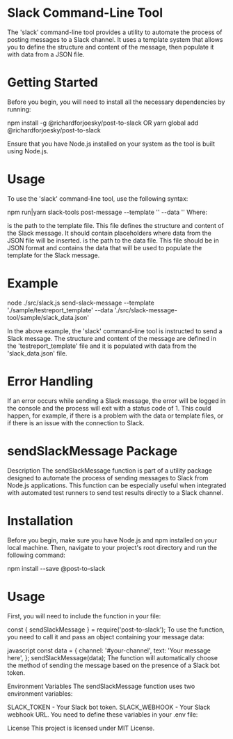 #  Slack Command-Line Tool
The 'slack' command-line tool provides a utility to automate the process of posting messages to a Slack channel. It uses a template system that allows you to define the structure and content of the message, then populate it with data from a JSON file.

#  Getting Started
Before you begin, you will need to install all the necessary dependencies by running:

npm install -g @richardforjoesky/post-to-slack
OR
yarn global add @richardforjoesky/post-to-slack

Ensure that you have Node.js installed on your system as the tool is built using Node.js.

#  Usage
To use the 'slack' command-line tool, use the following syntax:

npm run|yarn slack-tools post-message 
--template '<template-path>' --data '<data-path>'
Where:

<template-path> is the path to the template file. This file defines the structure and content of the Slack message. It should contain placeholders where data from the JSON file will be inserted.
<data-path> is the path to the data file. This file should be in JSON format and contains the data that will be used to populate the template for the Slack message.
#  Example

node ./src/slack.js send-slack-message --template './sample/testreport_template' --data './src/slack-message-tool/sample/slack_data.json'

In the above example, the 'slack' command-line tool is instructed to send a Slack message. The structure and content of the message are defined in the 'testreport_template' file and it is populated with data from the 'slack_data.json' file.

#  Error Handling
If an error occurs while sending a Slack message, the error will be logged in the console and the process will exit with a status code of 1. This could happen, for example, if there is a problem with the data or template files, or if there is an issue with the connection to Slack.


#  sendSlackMessage Package
Description
The sendSlackMessage function is part of a utility package designed to automate the process of sending messages to Slack from Node.js applications. This function can be especially useful when integrated with automated test runners to send test results directly to a Slack channel.

#  Installation
Before you begin, make sure you have Node.js and npm installed on your local machine. Then, navigate to your project's root directory and run the following command:

npm install --save @post-to-slack

#  Usage
First, you will need to include the function in your file:


const { sendSlackMessage } = require('post-to-slack');
To use the function, you need to call it and pass an object containing your message data:

javascript
const data = {
  channel: '#your-channel',
  text: 'Your message here',
};
sendSlackMessage(data);
The function will automatically choose the method of sending the message based on the presence of a Slack bot token.

Environment Variables
The sendSlackMessage function uses two environment variables:

SLACK_TOKEN - Your Slack bot token.
SLACK_WEBHOOK - Your Slack webhook URL.
You need to define these variables in your .env file:



License
This project is licensed under MIT License.
